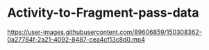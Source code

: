 # Activity-to-Fragment-pass-data


https://user-images.githubusercontent.com/89606859/150308362-0a27784f-2a21-4092-8487-cea4cf13c8d0.mp4
